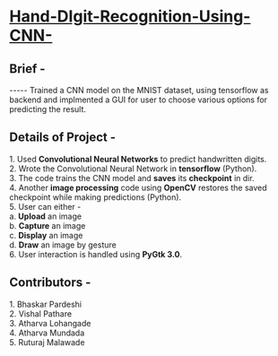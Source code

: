 <h1><u>Hand-DIgit-Recognition-Using-CNN-</u></h1>
<h2>Brief -</h2> 
-----
Trained a CNN model on the MNIST dataset, using tensorflow as backend and implmented a GUI for user to choose various options for predicting the result.<br>

<h2>Details of Project -</h2>
1. Used <b>Convolutional Neural Networks</b> to predict handwritten digits.<br>
2. Wrote the Convolutional Neural Network in <b>tensorflow</b> (Python).<br>
3. The code trains the CNN model and <b>saves</b> its <b>checkpoint</b> in dir.<br>
4. Another <b>image processing</b> code using <b>OpenCV</b> restores the saved checkpoint while making predictions (Python).<br>
5. User can either -<br>
  a. <b>Upload</b> an image<br>
  b. <b>Capture</b> an image<br>
  c. <b>Display</b> an image<br>
  d. <b>Draw</b> an image by gesture<br>
6. User interaction is handled using <b>PyGtk 3.0</b>.<br>

<h2>Contributors - </h2>
1. Bhaskar Pardeshi<br>
2. Vishal Pathare<br>
3. Atharva Lohangade<br>
4. Atharva Mundada<br>
5. Ruturaj Malawade<br>

